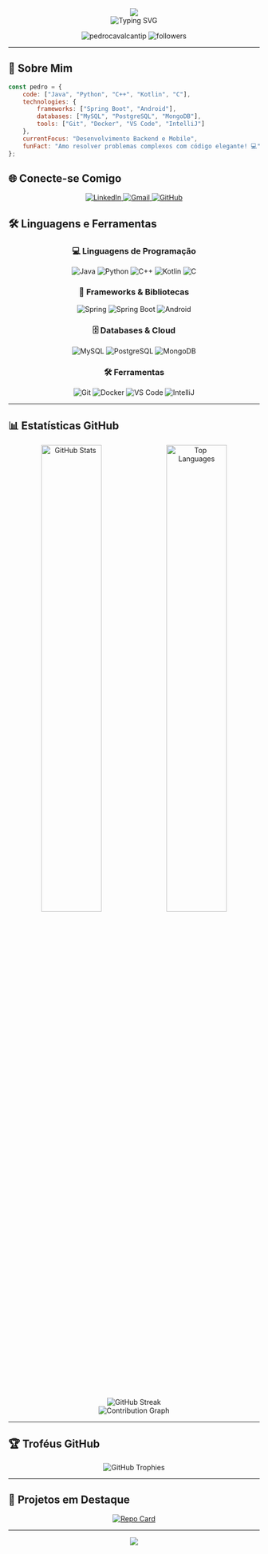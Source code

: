 <!-- Header with Matrix-style animation -->
<div align="center">
  <img src="https://capsule-render.vercel.app/api?type=waving&color=00ff00&height=200&section=header&text=Pedro%20Cavalcanti&fontSize=80&fontColor=ffffff&animation=twinkling&fontAlignY=35" />
</div>

<!-- Typing Animation -->
<div align="center">
  <img src="https://readme-typing-svg.herokuapp.com/?font=Fira+Code&size=32&duration=2800&pause=2000&color=00FF00&background=000000&center=true&vCenter=true&width=600&lines=Desenvolvedor+de+Software;Apaixonado+por+Tecnologia;Sempre+Aprendendo+%F0%9F%9A%80" alt="Typing SVG" />
</div>

<!-- Profile Views Counter with neon green -->
<p align="center">
  <img src="https://komarev.com/ghpvc/?username=pedrocavalcantip&label=Profile%20views&color=00ff00&style=for-the-badge" alt="pedrocavalcantip" />
  <img src="https://img.shields.io/github/followers/pedrocavalcantip?label=Followers&style=for-the-badge&color=00ff00&labelColor=000000" alt="followers" />
</p>

---

## 🚀 Sobre Mim

```javascript
const pedro = {
    code: ["Java", "Python", "C++", "Kotlin", "C"],
    technologies: {
        frameworks: ["Spring Boot", "Android"],
        databases: ["MySQL", "PostgreSQL", "MongoDB"],
        tools: ["Git", "Docker", "VS Code", "IntelliJ"]
    },
    currentFocus: "Desenvolvimento Backend e Mobile",
    funFact: "Amo resolver problemas complexos com código elegante! 💻"
};
```

## 🌐 Conecte-se Comigo

<div align="center">
  <a href="https://www.linkedin.com/in/pedro-cavalcanti-83a51a362" target="_blank">
    <img src="https://img.shields.io/badge/LinkedIn-0077B5?style=for-the-badge&logo=linkedin&logoColor=white&color=00ff00&labelColor=000000" alt="LinkedIn"/>
  </a>
  <a href="mailto:seuemail@gmail.com" target="_blank">
    <img src="https://img.shields.io/badge/Gmail-D14836?style=for-the-badge&logo=gmail&logoColor=white&color=00ff00&labelColor=000000" alt="Gmail"/>
  </a>
  <a href="https://github.com/pedrocavalcantip" target="_blank">
    <img src="https://img.shields.io/badge/GitHub-100000?style=for-the-badge&logo=github&logoColor=white&color=00ff00&labelColor=000000" alt="GitHub"/>
  </a>
</div>

## 🛠️ Linguagens e Ferramentas

<div align="center">
  
### 💻 Linguagens de Programação
<p>
  <img src="https://img.shields.io/badge/Java-ED8B00?style=for-the-badge&logo=java&logoColor=white&color=00ff00&labelColor=000000" alt="Java"/>
  <img src="https://img.shields.io/badge/Python-3776AB?style=for-the-badge&logo=python&logoColor=white&color=00ff00&labelColor=000000" alt="Python"/>
  <img src="https://img.shields.io/badge/C++-00599C?style=for-the-badge&logo=c%2B%2B&logoColor=white&color=00ff00&labelColor=000000" alt="C++"/>
  <img src="https://img.shields.io/badge/Kotlin-0095D5?style=for-the-badge&logo=kotlin&logoColor=white&color=00ff00&labelColor=000000" alt="Kotlin"/>
  <img src="https://img.shields.io/badge/C-00599C?style=for-the-badge&logo=c&logoColor=white&color=00ff00&labelColor=000000" alt="C"/>
</p>

### 🚀 Frameworks & Bibliotecas
<p>
  <img src="https://img.shields.io/badge/Spring-6DB33F?style=for-the-badge&logo=spring&logoColor=white&color=00ff00&labelColor=000000" alt="Spring"/>
  <img src="https://img.shields.io/badge/Spring_Boot-F2F4F9?style=for-the-badge&logo=spring-boot&color=00ff00&labelColor=000000" alt="Spring Boot"/>
  <img src="https://img.shields.io/badge/Android-3DDC84?style=for-the-badge&logo=android&logoColor=white&color=00ff00&labelColor=000000" alt="Android"/>
</p>

### 🗄️ Databases & Cloud
<p>
  <img src="https://img.shields.io/badge/MySQL-00000F?style=for-the-badge&logo=mysql&logoColor=white&color=00ff00&labelColor=000000" alt="MySQL"/>
  <img src="https://img.shields.io/badge/PostgreSQL-316192?style=for-the-badge&logo=postgresql&logoColor=white&color=00ff00&labelColor=000000" alt="PostgreSQL"/>
  <img src="https://img.shields.io/badge/MongoDB-4EA94B?style=for-the-badge&logo=mongodb&logoColor=white&color=00ff00&labelColor=000000" alt="MongoDB"/>
</p>

### 🛠️ Ferramentas
<p>
  <img src="https://img.shields.io/badge/Git-F05032?style=for-the-badge&logo=git&logoColor=white&color=00ff00&labelColor=000000" alt="Git"/>
  <img src="https://img.shields.io/badge/Docker-2496ED?style=for-the-badge&logo=docker&logoColor=white&color=00ff00&labelColor=000000" alt="Docker"/>
  <img src="https://img.shields.io/badge/VS_Code-007ACC?style=for-the-badge&logo=visual-studio-code&logoColor=white&color=00ff00&labelColor=000000" alt="VS Code"/>
  <img src="https://img.shields.io/badge/IntelliJ_IDEA-000000.svg?style=for-the-badge&logo=intellij-idea&logoColor=white&color=00ff00&labelColor=000000" alt="IntelliJ"/>
</p>

</div>

---

## 📊 Estatísticas GitHub

<div align="center">
  <img width="49%" src="https://github-readme-stats.vercel.app/api?username=pedrocavalcantip&show_icons=true&theme=radical&bg_color=000000&title_color=00ff00&text_color=ffffff&icon_color=00ff00&border_color=00ff00" alt="GitHub Stats"/>
  <img width="49%" src="https://github-readme-stats.vercel.app/api/top-langs/?username=pedrocavalcantip&layout=compact&theme=radical&bg_color=000000&title_color=00ff00&text_color=ffffff&border_color=00ff00" alt="Top Languages"/>
</div>

<div align="center">
  <img src="https://github-readme-streak-stats.herokuapp.com/?user=pedrocavalcantip&theme=radical&background=000000&stroke=00ff00&ring=00ff00&fire=00ff00&currStreakLabel=00ff00&sideNums=ffffff&currStreakNum=ffffff&dates=ffffff&sideLabels=ffffff" alt="GitHub Streak"/>
</div>

<div align="center">
  <img src="https://github-readme-activity-graph.vercel.app/graph?username=pedrocavalcantip&theme=react-dark&bg_color=000000&color=00ff00&line=00ff00&point=ffffff&area=true&hide_border=false&border_color=00ff00" alt="Contribution Graph"/>
</div>

---

## 🏆 Troféus GitHub

<div align="center">
  <img src="https://github-profile-trophy.vercel.app/?username=pedrocavalcantip&theme=radical&no-frame=false&no-bg=false&margin-w=4&row=1&column=6&bg_color=000000&title_color=00ff00&text_color=ffffff&icon_color=00ff00" alt="GitHub Trophies"/>
</div>

---

## 🎯 Projetos em Destaque

<div align="center">
  
<!-- Adicione seus repositórios mais importantes aqui -->
[![Repo Card](https://github-readme-stats.vercel.app/api/pin/?username=pedrocavalcantip&repo=NOME_DO_REPOSITORIO&theme=radical&bg_color=000000&title_color=00ff00&text_color=ffffff&icon_color=00ff00&border_color=00ff00)](https://github.com/pedrocavalcantip/NOME_DO_REPOSITORIO)

</div>

---

<div align="center">
  <img src="https://capsule-render.vercel.app/api?type=waving&color=00ff00&height=120&section=footer" />
</div>
